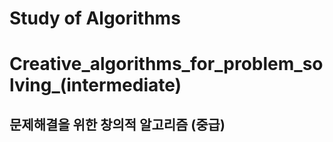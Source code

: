 Study of Algorithms
====================

# Creative_algorithms_for_problem_solving_(intermediate)
## 문제해결을 위한 창의적 알고리즘 (중급)
